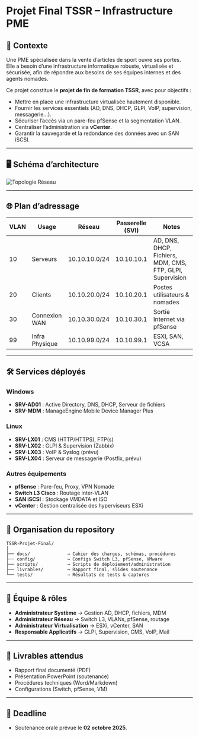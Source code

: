# Projet Final TSSR – Infrastructure PME

## 📌 Contexte
Une PME spécialisée dans la vente d’articles de sport ouvre ses portes.  
Elle a besoin d’une infrastructure informatique robuste, virtualisée et sécurisée, afin de répondre aux besoins de ses équipes internes et des agents nomades.  

Ce projet constitue le **projet de fin de formation TSSR**, avec pour objectifs :  
- Mettre en place une infrastructure virtualisée hautement disponible.  
- Fournir les services essentiels (AD, DNS, DHCP, GLPI, VoIP, supervision, messagerie…).  
- Sécuriser l’accès via un pare-feu pfSense et la segmentation VLAN.  
- Centraliser l’administration via **vCenter**.  
- Garantir la sauvegarde et la redondance des données avec un SAN iSCSI.  

---

## 🖥️ Schéma d’architecture
![Topologie Réseau](./Diagramme%20Topologie.png)

---

## 🌐 Plan d’adressage
| VLAN  | Usage               | Réseau        | Passerelle (SVI) | Notes |
|-------|---------------------|---------------|------------------|-------|
| 10    | Serveurs            | 10.10.10.0/24 | 10.10.10.1       | AD, DNS, DHCP, Fichiers, MDM, CMS, FTP, GLPI, Supervision |
| 20    | Clients             | 10.10.20.0/24 | 10.10.20.1       | Postes utilisateurs & nomades |
| 30    | Connexion WAN       | 10.10.30.0/24 | 10.10.30.1       | Sortie Internet via pfSense |
| 99    | Infra Physique      | 10.10.99.0/24 | 10.10.99.1       | ESXi, SAN, VCSA |

---

## 🛠️ Services déployés
### Windows
- **SRV-AD01** : Active Directory, DNS, DHCP, Serveur de fichiers  
- **SRV-MDM** : ManageEngine Mobile Device Manager Plus  

### Linux
- **SRV-LX01** : CMS (HTTP/HTTPS), FTP(s)  
- **SRV-LX02** : GLPI & Supervision (Zabbix)  
- **SRV-LX03** : VoIP & Syslog (prévu)  
- **SRV-LX04** : Serveur de messagerie (Postfix, prévu)  

### Autres équipements
- **pfSense** : Pare-feu, Proxy, VPN Nomade  
- **Switch L3 Cisco** : Routage inter-VLAN  
- **SAN iSCSI** : Stockage VMDATA et ISO  
- **vCenter** : Gestion centralisée des hyperviseurs ESXi  

---

## 📂 Organisation du repository
```
TSSR-Projet-Final/
│
├── docs/              → Cahier des charges, schémas, procédures
├── config/            → Configs Switch L3, pfSense, VMware
├── scripts/           → Scripts de déploiement/administration
├── livrables/         → Rapport final, slides soutenance
└── tests/             → Résultats de tests & captures
```

---

## 👥 Équipe & rôles
- **Administrateur Système** → Gestion AD, DHCP, fichiers, MDM  
- **Administrateur Réseau** → Switch L3, VLANs, pfSense, routage  
- **Administrateur Virtualisation** → ESXi, vCenter, SAN  
- **Responsable Applicatifs** → GLPI, Supervision, CMS, VoIP, Mail  

---

## 🎯 Livrables attendus
- Rapport final documenté (PDF)  
- Présentation PowerPoint (soutenance)  
- Procédures techniques (Word/Markdown)  
- Configurations (Switch, pfSense, VM)  

---

## 📅 Deadline
- Soutenance orale prévue le **02 octobre 2025**.  

